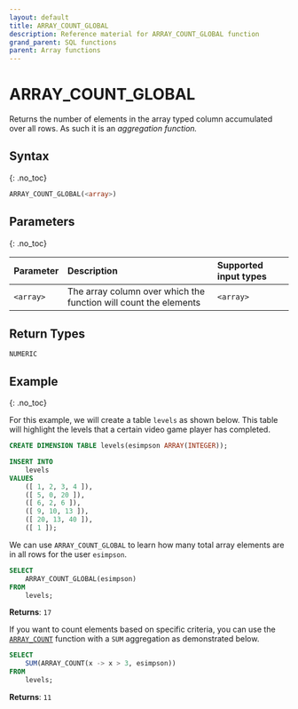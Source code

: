 ```yaml
---
layout: default
title: ARRAY_COUNT_GLOBAL
description: Reference material for ARRAY_COUNT_GLOBAL function
grand_parent: SQL functions
parent: Array functions
---
```


# ARRAY\_COUNT\_GLOBAL

Returns the number of elements in the array typed column accumulated over all rows. As such it is an _aggregation function._

## Syntax
{: .no_toc}

```sql
ARRAY_COUNT_GLOBAL(<array>)
```

## Parameters 
{: .no_toc}

| Parameter   | Description                                                      | Supported input types 
| :----------- | :---------------------------------------------------------------- |:-------|
| `<array>` | The array column over which the function will count the elements | `<array>` |

## Return Types
`NUMERIC` 

## Example
{: .no_toc}

For this example, we will create a table `levels` as shown below. This table will highlight the levels that a certain video game player has completed. 

```sql
CREATE DIMENSION TABLE levels(esimpson ARRAY(INTEGER));

INSERT INTO
	levels
VALUES
	([ 1, 2, 3, 4 ]),
	([ 5, 0, 20 ]),
	([ 6, 2, 6 ]),
	([ 9, 10, 13 ]),
	([ 20, 13, 40 ]),
	([ 1 ]);
```

We can use `ARRAY_COUNT_GLOBAL` to learn how many total array elements are in all rows for the user `esimpson`.

```sql
SELECT
	ARRAY_COUNT_GLOBAL(esimpson)
FROM
	levels;
```

**Returns**: `17`

If you want to count elements based on specific criteria, you can use the [`ARRAY_COUNT`](./array-count.md) function with a `SUM` aggregation as demonstrated below.

```sql
SELECT
	SUM(ARRAY_COUNT(x -> x > 3, esimpson))
FROM
	levels;
```

**Returns**: `11`
